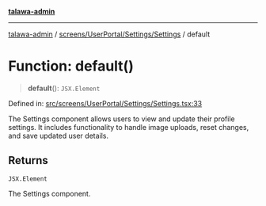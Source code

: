 [**talawa-admin**](../../../../../README.md)

***

[talawa-admin](../../../../../README.md) / [screens/UserPortal/Settings/Settings](../README.md) / default

# Function: default()

> **default**(): `JSX.Element`

Defined in: [src/screens/UserPortal/Settings/Settings.tsx:33](https://github.com/gautam-divyanshu/talawa-admin/blob/9fec1eef6a4674b14f6abe30e3be3844537d8dc2/src/screens/UserPortal/Settings/Settings.tsx#L33)

The Settings component allows users to view and update their profile settings.
It includes functionality to handle image uploads, reset changes, and save updated user details.

## Returns

`JSX.Element`

The Settings component.
